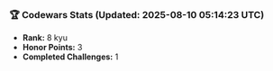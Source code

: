 ### 🏆 Codewars Stats (Updated: 2025-08-10 05:14:23 UTC)

- **Rank:** 8 kyu
- **Honor Points:** 3
- **Completed Challenges:** 1
